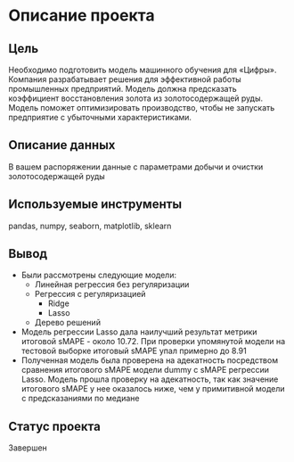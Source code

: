 # Описание проекта
## Цель
Необходимо подготовить модель машинного обучения для «Цифры». Компания разрабатывает решения для эффективной работы промышленных предприятий. Модель должна предсказать коэффициент восстановления золота из золотосодержащей руды. Модель поможет оптимизировать производство, чтобы не запускать предприятие с убыточными характеристиками.

## Описание данных
В вашем распоряжении данные с параметрами добычи и очистки золотосодержащей руды

## Используемые инструменты
pandas, numpy, seaborn, matplotlib, sklearn

## Вывод
- Были рассмотрены следующие модели:
   - Линейная регрессия без регуляризации
   - Регрессия с регуляризацией
       - Ridge
       - Lasso
  - Дерево решений
- Модель регрессии Lasso дала наилучший результат метрики итоговой sMAPE - около 10.72. При проверки упомянутой модели на тестовой выборке итоговый sMAPE упал примерно до 8.91
- Полученная модель была проверена на адекатность посредством сравнения итогового sMAPE модели dummy с sMAPE регрессии Lasso. Модель прошла проверку на адекатность, так как значение итогового sMAPE у нее оказалось ниже, чем у примитивной модели с предсказаниями по медиане

## Статус проекта
Завершен

